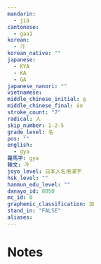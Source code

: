 ```yaml
---
mandarin:
  - jiā
cantonese:
  - gaa1
korean:
  - 가
korean_native: ""
japanese:
  - KYA
  - KA
  - GA
japanese_nanori: ""
vietnamese:
middle_chinese_initial: g
middle_chinese_final: ɨɑ
stroke_count: "7"
radical: 人
skip_number: 1-2-5
grade_level: 名
pos: ""
english:
  - gya
羅馬字: gya
韓文: 갸
joyo_level: 日本人名用漢字
hsk_level: ""
hanmun_edu_level: ""
danayo_id: 8050
mc_id: 0
graphemic_classification: 加
stand_in: "FALSE"
aliases:
---
```


# Notes
